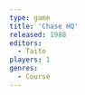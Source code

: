 ```yaml
---
type: game
title: 'Chase HQ'
released: 1988
editors: 
  - Taito
players: 1
genres:
  - Course
---
```

